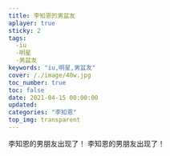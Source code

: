 ```yaml
---
title: 李知恩的男盆友
aplayer: true
sticky: 2
tags:
  -iu
  -明星
  -男盆友
keywords: "iu,明星,男盆友"  
cover: /./image/40w.jpg
toc_number: true
toc: false
date: 2021-04-15 00:00:00
updated:
categories: "李知恩"
top_img: transparent
---
```


李知恩的男朋友出现了！
李知恩的男朋友出现了！

   

   
 
